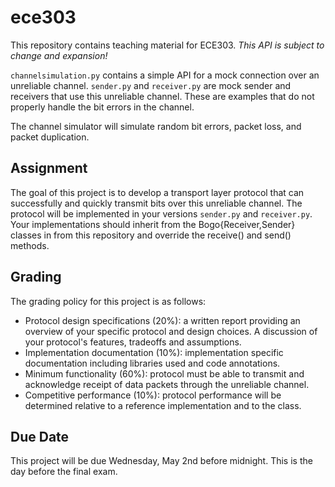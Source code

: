 # ece303
This repository contains teaching material for ECE303.
_This API is subject to change and expansion!_

`channelsimulation.py` contains a simple API for a mock connection over an unreliable channel. `sender.py` and `receiver.py` are mock sender and receivers that use this unreliable channel. These are examples that do not properly handle the bit errors in the channel.

The channel simulator will simulate random bit errors, packet loss, and packet duplication.

## Assignment
The goal of this project is to develop a transport layer protocol that can successfully and quickly transmit bits over this unreliable channel. The protocol will be implemented in your versions `sender.py` and `receiver.py`. Your implementations should inherit from the Bogo{Receiver,Sender} classes in from this repository and override the receive() and send() methods.

## Grading
The grading policy for this project is as follows:
* Protocol design specifications (20%): a written report providing an overview of your specific protocol and design choices. A discussion of your protocol's features, tradeoffs and assumptions.
* Implementation documentation (10%): implementation specific documentation including libraries used and code annotations.
* Minimum functionality (60%): protocol must be able to transmit and acknowledge receipt of data packets through the unreliable channel.
* Competitive performance (10%): protocol performance will be determined relative to a reference implementation and to the class.

## Due Date
This project will be due Wednesday, May 2nd before midnight. This is the day before the final exam.
